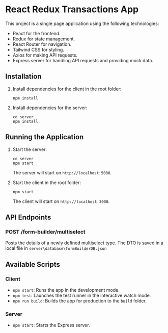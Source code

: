 # React Redux Transactions App

This project is a single page application using the following technologies:

- React for the frontend.
- Redux for state management.
- React Router for navigation.
- Tailwind CSS for styling.
- Axios for making API requests.
- Express server for handling API requests and providing mock data.

## Installation

1. Install dependencies for the client in the root folder:

   ```
   npm install
   ```

2. Install dependencies for the server:
   ```
   cd server
   npm install
   ```

## Running the Application

1. Start the server:

   ```
   cd server
   npm start
   ```

   The server will start on `http://localhost:5000`.

2. Start the client in the root folder:

   ```
   npm start
   ```

   The client will start on `http://localhost:3000`.

## API Endpoints

### POST /form-builder/multiselect

Posts the details of a newly defined multiselect type. The DTO is saved in a local file in `server\database\formBuilderDB.json`

## Available Scripts

### Client

- `npm start`: Runs the app in the development mode.
- `npm test`: Launches the test runner in the interactive watch mode.
- `npm run build`: Builds the app for production to the `build` folder.

### Server

- `npm start`: Starts the Express server.
